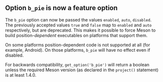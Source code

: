 ## Option `b_pie` is now a feature option

The `b_pie` option can now be passed the values `enabled`, `auto`, `disabled`.
The previously accepted values `true` and `false` map to `enabled` and `auto`
respectively, but are deprecated.  This makes it possible to force Meson to
build position-*dependent* executables on platforms that support them.

On some platforms position-dependent code is not supported at all (for example,
Android).  On those platforms, `b_pie` will have no effect even if disabled.

For backwards compatibility, `get_option('b_pie')` will return a boolean unless
the required Meson version (as declared in the `project()` statement) is at
least 1.4.0.

